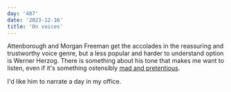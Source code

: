 ```yaml
---
day: '487'
date: '2023-12-16'
title: 'On voices'
---
```


Attenborough and Morgan Freeman get the accolades in the reassuring and trustworthy voice genre, but a less popular and harder to understand option is Werner Herzog. There is something about his tone that makes me want to listen, even if it's something ostensibly [mad and pretentious](https://youtu.be/Rkv6iZhggTY?si=zKCipu57jMcd6A24).

I'd like him to narrate a day in my office.
